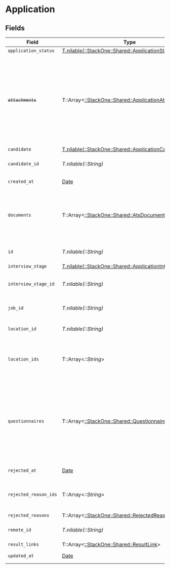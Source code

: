 # Application


## Fields

| Field                                                                                                                                                   | Type                                                                                                                                                    | Required                                                                                                                                                | Description                                                                                                                                             | Example                                                                                                                                                 |
| ------------------------------------------------------------------------------------------------------------------------------------------------------- | ------------------------------------------------------------------------------------------------------------------------------------------------------- | ------------------------------------------------------------------------------------------------------------------------------------------------------- | ------------------------------------------------------------------------------------------------------------------------------------------------------- | ------------------------------------------------------------------------------------------------------------------------------------------------------- |
| `application_status`                                                                                                                                    | [T.nilable(::StackOne::Shared::ApplicationStatus)](../../models/shared/applicationstatus.md)                                                            | :heavy_minus_sign:                                                                                                                                      | N/A                                                                                                                                                     |                                                                                                                                                         |
| ~~`attachments`~~                                                                                                                                       | T::Array<[::StackOne::Shared::ApplicationAttachment](../../models/shared/applicationattachment.md)>                                                     | :heavy_minus_sign:                                                                                                                                      | : warning: ** DEPRECATED **: This will be removed in a future release, please migrate away from it as soon as possible.<br/><br/>Use `documents` expand instead |                                                                                                                                                         |
| `candidate`                                                                                                                                             | [T.nilable(::StackOne::Shared::ApplicationCandidate)](../../models/shared/applicationcandidate.md)                                                      | :heavy_minus_sign:                                                                                                                                      | N/A                                                                                                                                                     |                                                                                                                                                         |
| `candidate_id`                                                                                                                                          | *T.nilable(::String)*                                                                                                                                   | :heavy_minus_sign:                                                                                                                                      | Unique identifier of the candidate                                                                                                                      | e3cb75bf-aa84-466e-a6c1-b8322b257a48                                                                                                                    |
| `created_at`                                                                                                                                            | [Date](https://ruby-doc.org/stdlib-2.6.1/libdoc/date/rdoc/Date.html)                                                                                    | :heavy_minus_sign:                                                                                                                                      | Date of creation                                                                                                                                        | 2021-01-01T01:01:01.000Z                                                                                                                                |
| `documents`                                                                                                                                             | T::Array<[::StackOne::Shared::AtsDocumentApiModel](../../models/shared/atsdocumentapimodel.md)>                                                         | :heavy_minus_sign:                                                                                                                                      | The documents attached to this application (eg. resume, cover letter etc.)                                                                              |                                                                                                                                                         |
| `id`                                                                                                                                                    | *T.nilable(::String)*                                                                                                                                   | :heavy_minus_sign:                                                                                                                                      | Unique identifier                                                                                                                                       | 8187e5da-dc77-475e-9949-af0f1fa4e4e3                                                                                                                    |
| `interview_stage`                                                                                                                                       | [T.nilable(::StackOne::Shared::ApplicationInterviewStage)](../../models/shared/applicationinterviewstage.md)                                            | :heavy_minus_sign:                                                                                                                                      | N/A                                                                                                                                                     |                                                                                                                                                         |
| `interview_stage_id`                                                                                                                                    | *T.nilable(::String)*                                                                                                                                   | :heavy_minus_sign:                                                                                                                                      | Unique identifier of the interview stage                                                                                                                | 18bcbb1b-3cbc-4198-a999-460861d19480                                                                                                                    |
| `job_id`                                                                                                                                                | *T.nilable(::String)*                                                                                                                                   | :heavy_minus_sign:                                                                                                                                      | Unique identifier of the job                                                                                                                            | 4071538b-3cac-4fbf-ac76-f78ed250ffdd                                                                                                                    |
| `location_id`                                                                                                                                           | *T.nilable(::String)*                                                                                                                                   | :heavy_minus_sign:                                                                                                                                      | Unique identifier of the location                                                                                                                       | dd8d41d1-5eb8-4408-9c87-9ba44604eae4                                                                                                                    |
| `location_ids`                                                                                                                                          | T::Array<*::String*>                                                                                                                                    | :heavy_minus_sign:                                                                                                                                      | Unique identifiers of the locations                                                                                                                     | [<br/>"dd8d41d1-5eb8-4408-9c87-9ba44604eae4"<br/>]                                                                                                      |
| `questionnaires`                                                                                                                                        | T::Array<[::StackOne::Shared::Questionnaire](../../models/shared/questionnaire.md)>                                                                     | :heavy_minus_sign:                                                                                                                                      | Questionnaires associated with the application                                                                                                          | {<br/>"id": "right_to_work",<br/>"answers": [<br/>{<br/>"id": "answer1",<br/>"type": "text",<br/>"values": [<br/>"Yes"<br/>]<br/>}<br/>]<br/>}          |
| `rejected_at`                                                                                                                                           | [Date](https://ruby-doc.org/stdlib-2.6.1/libdoc/date/rdoc/Date.html)                                                                                    | :heavy_minus_sign:                                                                                                                                      | Date of rejection                                                                                                                                       | 2021-01-01T01:01:01.000Z                                                                                                                                |
| `rejected_reason_ids`                                                                                                                                   | T::Array<*::String*>                                                                                                                                    | :heavy_minus_sign:                                                                                                                                      | Unique identifiers of the rejection reasons                                                                                                             | [<br/>"f223d7f6-908b-48f0-9237-b201c307f609"<br/>]                                                                                                      |
| `rejected_reasons`                                                                                                                                      | T::Array<[::StackOne::Shared::RejectedReason](../../models/shared/rejectedreason.md)>                                                                   | :heavy_minus_sign:                                                                                                                                      | N/A                                                                                                                                                     |                                                                                                                                                         |
| `remote_id`                                                                                                                                             | *T.nilable(::String)*                                                                                                                                   | :heavy_minus_sign:                                                                                                                                      | Provider's unique identifier                                                                                                                            | 8187e5da-dc77-475e-9949-af0f1fa4e4e3                                                                                                                    |
| `result_links`                                                                                                                                          | T::Array<[::StackOne::Shared::ResultLink](../../models/shared/resultlink.md)>                                                                           | :heavy_minus_sign:                                                                                                                                      | N/A                                                                                                                                                     |                                                                                                                                                         |
| `updated_at`                                                                                                                                            | [Date](https://ruby-doc.org/stdlib-2.6.1/libdoc/date/rdoc/Date.html)                                                                                    | :heavy_minus_sign:                                                                                                                                      | Date of last update                                                                                                                                     | 2021-01-01T01:01:01.000Z                                                                                                                                |